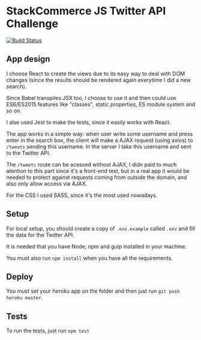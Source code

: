 # StackCommerce JS Twitter API Challenge

[![Build Status](https://travis-ci.org/talyssonoc/twitter-api-challenge.svg)](https://travis-ci.org/talyssonoc/twitter-api-challenge)

## App design

I choose React to create the views due to its easy way to deal with DOM changes (since the results should be rendered again everytime I did a new search).

Since Babel transpiles JSX too, I choose to use it and then could use ES6/ES2015 features like "classes", static properties, ES module system and so on.

I alse used Jest to make the tests, since it easily works with React.

The app works in a simple way: when user write some username and press enter in the search box, the client will make a AJAX request (using axios) to `/tweets` sending this username. In the server I take this username and sent to the Twitter API.

The `/tweets` route can be acessed without AJAX, I didn paid to much atention to this part since it's a front-end test, but in a real app it would be needed to protect against requests coming from outside the domain, and also only allow access via AJAX.

For the CSS I used SASS, since it's the most used nowadays.

## Setup

For local setup, you should create a copy of `.env.example` called `.env` and fill the data for the Twitter API.

It is needed that you have Node, npm and gulp installed in your machine.

You must also run `npm install` when you have all the requirements.

## Deploy

You must set your heroku app on the folder and then just run `git push heroku master`.

## Tests

To run the tests, just run `npm test`
